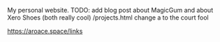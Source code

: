 My personal website.
TODO: add blog post about MagicGum and about Xero Shoes (both really cool)
/projects.html change a to the court fool

https://aroace.space/links
